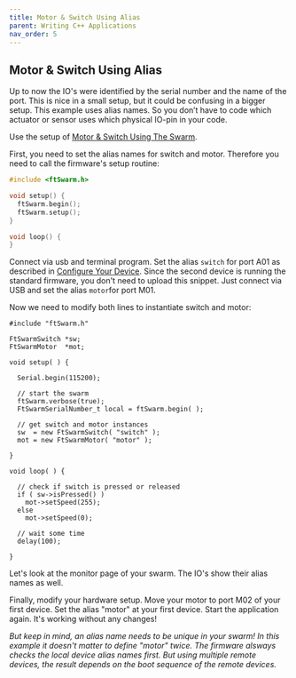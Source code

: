 ```yaml
---
title: Motor & Switch Using Alias
parent: Writing C++ Applications
nav_order: 5
---
```


## Motor & Switch Using Alias

Up to now the IO's were identified by the serial number and the name of the port. This is nice in a small setup, but it could be confusing in a bigger setup.
This example uses alias names. So you don’t have to code which actuator or sensor uses which physical IO-pin in your code.

Use the setup of [Motor & Switch Using The Swarm](3_MotorSwitchSwarm).

First, you need to set the alias names for switch and motor. Therefore you need to call the firmware's setup routine:

```cpp
#include <ftSwarm.h>

void setup() {
  ftSwarm.begin();
  ftSwarm.setup();
}

void loop() {
}
```

Connect via usb and terminal program. Set the alias `switch` for port A01 as described in [Configure Your Device](../setup/30_configure_your_device).
Since the second device is running the standard firmware, you don't need to upload this snippet. Just connect via USB and set the alias `motor`for port M01.

Now we need to modify both lines to instantiate switch and motor:

```
#include "ftSwarm.h"

FtSwarmSwitch *sw;
FtSwarmMotor  *mot;

void setup( ) {

  Serial.begin(115200);

  // start the swarm
  ftSwarm.verbose(true);
  FtSwarmSerialNumber_t local = ftSwarm.begin( );
  
  // get switch and motor instances
  sw  = new FtSwarmSwitch( "switch" );
  mot = new FtSwarmMotor( "motor" );

}

void loop( ) {

  // check if switch is pressed or released
  if ( sw->isPressed() )
    mot->setSpeed(255);
  else
    mot->setSpeed(0);
  
  // wait some time
  delay(100);

}
```

Let's look at the monitor page of your swarm. The IO's show their alias names as well.

Finally, modify your hardware setup. Move your motor to port M02 of your first device. Set the alias "motor" at your first device. Start the application again. 
It's working without any changes!

*But keep in mind, an alias name needs to be unique in your swarm! In this example it doesn't matter to define "motor" twice. 
The firmware alsways checks the local device alias names first. But using multiple remote devices, the result depends on the boot sequence of the remote devices.*
 
